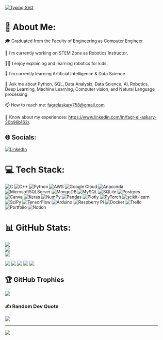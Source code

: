 [![Typing SVG](https://readme-typing-svg.herokuapp.com?font=Fira+Code&pause=1000&color=BC96F7&width=435&lines=Welcome+in+my+Github;The+World+of+Data)](https://git.io/typing-svg)

# 💫 About Me:
🎓 Graduated from the Faculty of  Engineering as Computer Engineer.<br><br>🔭 I’m currently working on  STEM Zone as Robotics Instructor.<br><br>👨‍💻 I enjoy explaining and learning robotics for kids.<br><br>🌱 I’m currently learning Artificial Intelligence & Data Science.<br><br>💬 Ask me about Python, SQL, Data Analysis, Data Science, AI, Robotics, Deep Learning, Machine Learning, Computer vision, and Natural Language processing.<br><br>📫 How to reach me: fagrelaskary758@gmail.com<br><br>📄 Know about my experiences: https://www.linkedin.com/in/fagr-el-askary-30b96b162/.


## 🌐 Socials:
[![LinkedIn](https://img.shields.io/badge/LinkedIn-%230077B5.svg?logo=linkedin&logoColor=white)](https://linkedin.com/in/https://www.linkedin.com/in/fagr-el-askary-30b96b162/) 

# 💻 Tech Stack:
![C](https://img.shields.io/badge/c-%2300599C.svg?style=plastic&logo=c&logoColor=white) ![C++](https://img.shields.io/badge/c++-%2300599C.svg?style=plastic&logo=c%2B%2B&logoColor=white) ![Python](https://img.shields.io/badge/python-3670A0?style=plastic&logo=python&logoColor=ffdd54) ![AWS](https://img.shields.io/badge/AWS-%23FF9900.svg?style=plastic&logo=amazon-aws&logoColor=white) ![Google Cloud](https://img.shields.io/badge/Google%20Cloud-%234285F4.svg?style=plastic&logo=google-cloud&logoColor=white) ![Anaconda](https://img.shields.io/badge/Anaconda-%2344A833.svg?style=plastic&logo=anaconda&logoColor=white) ![MicrosoftSQLServer](https://img.shields.io/badge/Microsoft%20SQL%20Sever-CC2927?style=plastic&logo=microsoft%20sql%20server&logoColor=white) ![MongoDB](https://img.shields.io/badge/MongoDB-%234ea94b.svg?style=plastic&logo=mongodb&logoColor=white) ![MySQL](https://img.shields.io/badge/mysql-%2300f.svg?style=plastic&logo=mysql&logoColor=white) ![SQLite](https://img.shields.io/badge/sqlite-%2307405e.svg?style=plastic&logo=sqlite&logoColor=white) ![Postgres](https://img.shields.io/badge/postgres-%23316192.svg?style=plastic&logo=postgresql&logoColor=white) ![Canva](https://img.shields.io/badge/Canva-%2300C4CC.svg?style=plastic&logo=Canva&logoColor=white) ![Keras](https://img.shields.io/badge/Keras-%23D00000.svg?style=plastic&logo=Keras&logoColor=white) ![NumPy](https://img.shields.io/badge/numpy-%23013243.svg?style=plastic&logo=numpy&logoColor=white) ![Pandas](https://img.shields.io/badge/pandas-%23150458.svg?style=plastic&logo=pandas&logoColor=white) ![Plotly](https://img.shields.io/badge/Plotly-%233F4F75.svg?style=plastic&logo=plotly&logoColor=white) ![PyTorch](https://img.shields.io/badge/PyTorch-%23EE4C2C.svg?style=plastic&logo=PyTorch&logoColor=white) ![scikit-learn](https://img.shields.io/badge/scikit--learn-%23F7931E.svg?style=plastic&logo=scikit-learn&logoColor=white) ![SciPy](https://img.shields.io/badge/SciPy-%230C55A5.svg?style=plastic&logo=scipy&logoColor=%white) ![TensorFlow](https://img.shields.io/badge/TensorFlow-%23FF6F00.svg?style=plastic&logo=TensorFlow&logoColor=white) ![Arduino](https://img.shields.io/badge/-Arduino-00979D?style=plastic&logo=Arduino&logoColor=white) ![Raspberry Pi](https://img.shields.io/badge/-RaspberryPi-C51A4A?style=plastic&logo=Raspberry-Pi) ![Docker](https://img.shields.io/badge/docker-%230db7ed.svg?style=plastic&logo=docker&logoColor=white) ![Trello](https://img.shields.io/badge/Trello-%23026AA7.svg?style=plastic&logo=Trello&logoColor=white) ![Portfolio](https://img.shields.io/badge/Portfolio-%23000000.svg?style=plastic&logo=firefox&logoColor=#FF7139) ![Notion](https://img.shields.io/badge/Notion-%23000000.svg?style=plastic&logo=notion&logoColor=white)
# 📊 GitHub Stats:
![](https://github-readme-stats.vercel.app/api?username=fagrahmed12&theme=jolly&hide_border=true&include_all_commits=false&count_private=false)<br/>
![](https://github-readme-streak-stats.herokuapp.com/?user=fagrahmed12&theme=jolly&hide_border=true)<br/>
![](https://github-readme-stats.vercel.app/api/top-langs/?username=fagrahmed12&theme=jolly&hide_border=true&include_all_commits=false&count_private=false&layout=compact)

![](http://github-profile-summary-cards.vercel.app/api/cards/profile-details?username=vn7n24fzkq&theme=dracula)
![](http://github-profile-summary-cards.vercel.app/api/cards/repos-per-language?username=vn7n24fzkq&theme=dracula)
![](http://github-profile-summary-cards.vercel.app/api/cards/most-commit-language?username=vn7n24fzkq&theme=dracula)
![](http://github-profile-summary-cards.vercel.app/api/cards/stats?username=vn7n24fzkq&theme=dracula)
![](http://github-profile-summary-cards.vercel.app/api/cards/productive-time?username=vn7n24fzkq&theme=dracula&utcOffset=8)

## 🏆 GitHub Trophies
![](https://github-profile-trophy.vercel.app/?username=fagrahmed12&theme=dracula&no-frame=true&no-bg=false&margin-w=4)

### ✍️ Random Dev Quote
![](https://quotes-github-readme.vercel.app/api?type=vetical&theme=radical)

---
[![](https://visitcount.itsvg.in/api?id=fagrahmed12&icon=5&color=0)](https://visitcount.itsvg.in)
